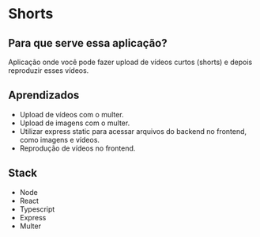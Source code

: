 # Shorts 

## Para que serve essa aplicação?
Aplicação onde você pode fazer upload de vídeos curtos (shorts) e depois reproduzir esses vídeos.

## Aprendizados
- Upload de vídeos com o multer.
- Upload de imagens com o multer.
- Utilizar express static para acessar arquivos do backend no frontend, como imagens e vídeos.
- Reprodução de vídeos no frontend.


## Stack
- Node
- React
- Typescript
- Express
- Multer